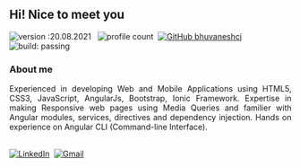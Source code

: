 ## Hi! Nice to meet you
  
![version :20.08.2021](https://img.shields.io/badge/version-20.08.2021-informational) &nbsp;
![profile count](https://komarev.com/ghpvc/?username=bhuvaneshcj&color=red)&nbsp;
[![GitHub bhuvaneshcj](https://img.shields.io/github/followers/bhuvaneshcj?label=follow&style=social)](https://github.com/bhuvaneshcj)&nbsp;
![build: passing](https://img.shields.io/badge/build-passing-success)

### About me

<p align="justify">Experienced in developing Web and Mobile Applications using HTML5, CSS3, JavaScript, AngularJs, Bootstrap, Ionic Framework. Expertise in making Responsive web pages using Media Queries and familier with Angular modules, services, directives and dependency injection. Hands on experience on Angular CLI (Command-line Interface).</p>

<br>
<a href="https://www.linkedin.com/in/bhuvaneshcj/"><img src="https://img.shields.io/badge/linkedin-%230077B5.svg?&style=for-the-badge&logo=linkedin&logoColor=white" alt="LinkedIn" /></a>&nbsp;
<a href="mailto:cjbhuvanesh8@gmail.com?subject=Hola%20Jiji"><img src="https://img.shields.io/badge/gmail-%23D14836.svg?&style=for-the-badge&logo=gmail&logoColor=white" alt="Gmail"/></a>&nbsp;


